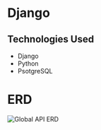 # Django

## Technologies Used
- Django
- Python
- PsotgreSQL

# ERD 

![Global API ERD](../ERD%20and%20wireframes/Model%20databases%20-%20Database%20ER%20diagram%20(crow's%20foot)%20(1).png)